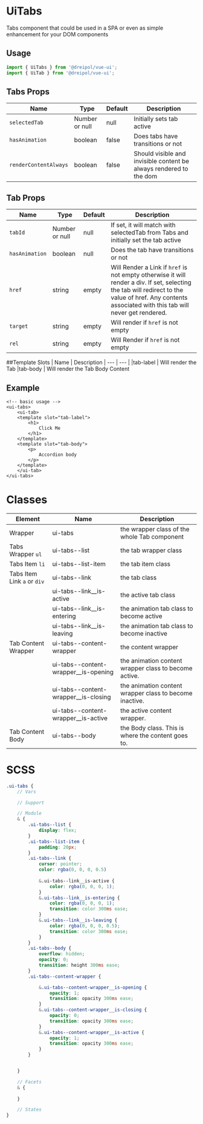 # UiTabs
Tabs component that could be used in a SPA or even as simple enhancement for your DOM components

## Usage
```js
import { UiTabs } from '@dreipol/vue-ui';
import { UiTab } from '@dreipol/vue-ui';
```

## Tabs Props
| Name | Type | Default | Description
| --- | --- | ---| ---|
|`selectedTab` | Number or null | null | Initially sets tab active
|`hasAnimation` | boolean | false | Does tabs have transitions or not
|`renderContentAlways` | boolean | false | Should visible and invisible content be always rendered to the dom

## Tab Props
| Name | Type | Default | Description
| --- | --- | ---| ---|
|`tabId` | Number or null | null | If set, it will match with selectedTab from Tabs and initially set the tab active
|`hasAnimation` | boolean | null | Does the tab have transitions or not
|`href` | string | empty | Will Render a Link if `href` is not empty otherwise it will render a div. If set, selecting the tab will redirect to the value of href. Any contents associated with this tab will never get rendered.
|`target` | string | empty | Will render if `href` is not empty
|`rel` | string | empty | Will Render if `href` is not empty


##Template Slots
| Name | Description
| --- | --- |
|tab-label | Will render the Tab 
|tab-body | Will render the Tab Body Content


## Example
```vue
<!-- basic usage -->
<ui-tabs>
    <ui-tab>
    <template slot="tab-label">
        <h1>
            Click Me
        </h1>
    </template>
    <template slot="tab-body">
        <p>
            Accordion body
        </p>
    </template>
    </ui-tab>
</ui-tabs>
```

# Classes
| Element | Name | Description
| --- | --- | --- |
Wrapper | ui-tabs | the wrapper class of the whole Tab component
Tabs Wrapper `ul` |ui-tabs--list | the tab wrapper class 
Tabs Item `li` |ui-tabs--list-item | the tab item class
Tabs Item Link `a` or `div` |ui-tabs--link | the tab class
| |ui-tabs--link__is-active | the active tab class
| |ui-tabs--link__is-entering | the animation tab class to become active
| |ui-tabs--link__is-leaving | the animation tab class to become inactive
Tab Content Wrapper | ui-tabs--content-wrapper | the content wrapper
| | ui-tabs--content-wrapper__is-opening | the animation content wrapper class to become active.
| | ui-tabs--content-wrapper__is-closing | the animation content wrapper class to become inactive.
| | ui-tabs--content-wrapper__is-active | the active content wrapper.
Tab Content Body | ui-tabs--body | the Body class. This is where the content goes to.

# SCSS

```scss
.ui-tabs {
    // Vars

    // Support

    // Module
    & {
        .ui-tabs--list {
            display: flex;
        }
        .ui-tabs--list-item {
            padding: 20px;
        }
        .ui-tabs--link {
            cursor: pointer;
            color: rgba(0, 0, 0, 0.5)
        
            &.ui-tabs--link__is-active {
                color: rgba(0, 0, 0, 1);
            }
            &.ui-tabs--link__is-entering {
                color: rgba(0, 0, 0, 1);
                transition: color 300ms ease;
            }
            &.ui-tabs--link__is-leaving {
                color: rgba(0, 0, 0, 0.5);
                transition: color 300ms ease;
            }
        }
        .ui-tabs--body {
            overflow: hidden;
            opacity: 0;
            transition: height 300ms ease;
        }
        .ui-tabs--content-wrapper {

            &.ui-tabs--content-wrapper__is-opening {
                opacity: 1;
                transition: opacity 300ms ease;
            }
            &.ui-tabs--content-wrapper__is-closing {
                opacity: 0;
                transition: opacity 300ms ease;
            }
            &.ui-tabs--content-wrapper__is-active {
                opacity: 1;
                transition: opacity 300ms ease;
            }
        }


    }

    // Facets
    & {
       
    }

    // States
}

```

